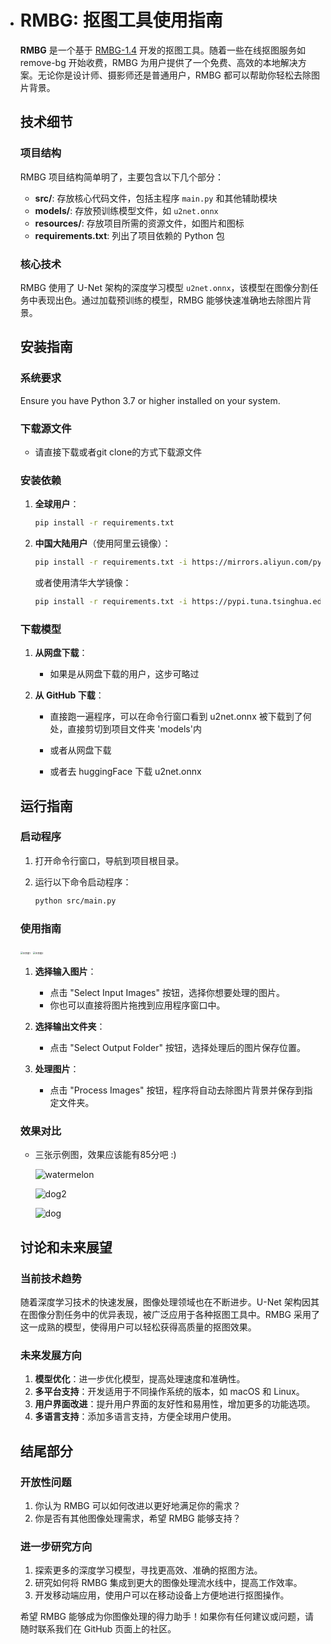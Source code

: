 

- # RMBG: 抠图工具使用指南

  **RMBG** 是一个基于 [RMBG-1.4](https://huggingface.co/briaai/RMBG-1.4) 开发的抠图工具。随着一些在线抠图服务如 remove-bg 开始收费，RMBG 为用户提供了一个免费、高效的本地解决方案。无论你是设计师、摄影师还是普通用户，RMBG 都可以帮助你轻松去除图片背景。

  ## 技术细节

  ### 项目结构

  RMBG 项目结构简单明了，主要包含以下几个部分：

  - **src/**: 存放核心代码文件，包括主程序 `main.py` 和其他辅助模块
  - **models/**: 存放预训练模型文件，如 `u2net.onnx`
  - **resources/**: 存放项目所需的资源文件，如图片和图标
  - **requirements.txt**: 列出了项目依赖的 Python 包

  ### 核心技术

  RMBG 使用了 U-Net 架构的深度学习模型 `u2net.onnx`，该模型在图像分割任务中表现出色。通过加载预训练的模型，RMBG 能够快速准确地去除图片背景。

  ## 安装指南

  ### 系统要求

  Ensure you have Python 3.7 or higher installed on your system.

  ### 下载源文件

  - 请直接下载或者git clone的方式下载源文件

  ### 安装依赖

  1. **全球用户**：

     ```bash
     pip install -r requirements.txt
     ```

  2. **中国大陆用户**（使用阿里云镜像）：

     ```bash
     pip install -r requirements.txt -i https://mirrors.aliyun.com/pypi/simple/
     ```

     或者使用清华大学镜像：

     ```bash
     pip install -r requirements.txt -i https://pypi.tuna.tsinghua.edu.cn/simple
     ```

  ### 下载模型

  1. **从网盘下载**：

     - 如果是从网盘下载的用户，这步可略过

  2. **从 GitHub 下载**：

     - 直接跑一遍程序，可以在命令行窗口看到 u2net.onnx 被下载到了何处，直接剪切到项目文件夹 'models'内

     - 或者从网盘下载

     - 或者去 huggingFace 下载 u2net.onnx

  ## 运行指南

  ### 启动程序

  1. 打开命令行窗口，导航到项目根目录。

  2. 运行以下命令启动程序：

     ```bash
     python src/main.py
     ```

  ### 使用指南

  <img src="resources/usage2.png" alt="主界面1" style="zoom: 25%;" />

  <img src="resources/usage3.png" alt="主界面2" style="zoom:25%;" />

  1. **选择输入图片**：
     - 点击 "Select Input Images" 按钮，选择你想要处理的图片。
     - 你也可以直接将图片拖拽到应用程序窗口中。

  2. **选择输出文件夹**：
     - 点击 "Select Output Folder" 按钮，选择处理后的图片保存位置。

  3. **处理图片**：
     - 点击 "Process Images" 按钮，程序将自动去除图片背景并保存到指定文件夹。

  ### 效果对比

  - 三张示例图，效果应该能有85分吧 :)

    ![watermelon](resources/watermelon.jpg)

    ![dog2](resources/dog2.jpg)

    ![dog](resources/dog.jpg)

  ## 讨论和未来展望

  ### 当前技术趋势

  随着深度学习技术的快速发展，图像处理领域也在不断进步。U-Net 架构因其在图像分割任务中的优异表现，被广泛应用于各种抠图工具中。RMBG 采用了这一成熟的模型，使得用户可以轻松获得高质量的抠图效果。

  ### 未来发展方向

  1. **模型优化**：进一步优化模型，提高处理速度和准确性。
  2. **多平台支持**：开发适用于不同操作系统的版本，如 macOS 和 Linux。
  3. **用户界面改进**：提升用户界面的友好性和易用性，增加更多的功能选项。
  4. **多语言支持**：添加多语言支持，方便全球用户使用。

  ## 结尾部分

  ### 开放性问题

  1. 你认为 RMBG 可以如何改进以更好地满足你的需求？
  2. 你是否有其他图像处理需求，希望 RMBG 能够支持？

  ### 进一步研究方向

  1. 探索更多的深度学习模型，寻找更高效、准确的抠图方法。
  2. 研究如何将 RMBG 集成到更大的图像处理流水线中，提高工作效率。
  3. 开发移动端应用，使用户可以在移动设备上方便地进行抠图操作。

  希望 RMBG 能够成为你图像处理的得力助手！如果你有任何建议或问题，请随时联系我们在 GitHub 页面上的社区。
